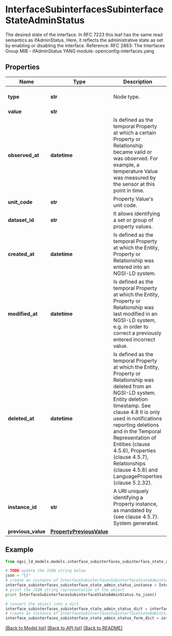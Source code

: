 # InterfaceSubinterfacesSubinterfaceStateAdminStatus

The desired state of the interface. In RFC 7223 this leaf has the same read semantics as ifAdminStatus. Here, it reflects the administrative state as set by enabling or disabling the interface.  Reference: RFC 2863: The Interfaces Group MIB - ifAdminStatus  YANG module: openconfig-interfaces.yang 

## Properties

Name | Type | Description | Notes
------------ | ------------- | ------------- | -------------
**type** | **str** | Node type.  | [optional] [default to 'Property']
**value** | **str** |  | 
**observed_at** | **datetime** | Is defined as the temporal Property at which a certain Property or Relationship became valid or was observed. For example, a temperature Value was measured by the sensor at this point in time.  | [optional] 
**unit_code** | **str** | Property Value&#39;s unit code.  | [optional] 
**dataset_id** | **str** | It allows identifying a set or group of property values.  | [optional] 
**created_at** | **datetime** | Is defined as the temporal Property at which the Entity, Property or Relationship was entered into an NGSI-LD system.  | [optional] [readonly] 
**modified_at** | **datetime** | Is defined as the temporal Property at which the Entity, Property or Relationship was last modified in an NGSI-LD system, e.g. in order to correct a previously entered incorrect value.  | [optional] [readonly] 
**deleted_at** | **datetime** | Is defined as the temporal Property at which the Entity, Property or Relationship was deleted from an NGSI-LD system.  Entity deletion timestamp. See clause 4.8 It is only used in notifications reporting deletions and in the Temporal Representation of Entities (clause 4.5.6), Properties (clause 4.5.7), Relationships (clause 4.5.8) and LanguageProperties (clause 5.2.32).  | [optional] [readonly] 
**instance_id** | **str** | A URI uniquely identifying a Property instance, as mandated by (see clause 4.5.7). System generated.  | [optional] [readonly] 
**previous_value** | [**PropertyPreviousValue**](PropertyPreviousValue.md) |  | [optional] 

## Example

```python
from ngsi_ld_models.models.interface_subinterfaces_subinterface_state_admin_status import InterfaceSubinterfacesSubinterfaceStateAdminStatus

# TODO update the JSON string below
json = "{}"
# create an instance of InterfaceSubinterfacesSubinterfaceStateAdminStatus from a JSON string
interface_subinterfaces_subinterface_state_admin_status_instance = InterfaceSubinterfacesSubinterfaceStateAdminStatus.from_json(json)
# print the JSON string representation of the object
print InterfaceSubinterfacesSubinterfaceStateAdminStatus.to_json()

# convert the object into a dict
interface_subinterfaces_subinterface_state_admin_status_dict = interface_subinterfaces_subinterface_state_admin_status_instance.to_dict()
# create an instance of InterfaceSubinterfacesSubinterfaceStateAdminStatus from a dict
interface_subinterfaces_subinterface_state_admin_status_form_dict = interface_subinterfaces_subinterface_state_admin_status.from_dict(interface_subinterfaces_subinterface_state_admin_status_dict)
```
[[Back to Model list]](../README.md#documentation-for-models) [[Back to API list]](../README.md#documentation-for-api-endpoints) [[Back to README]](../README.md)


